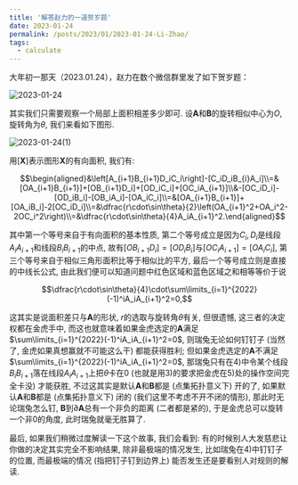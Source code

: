 ```yaml
---
title: '解答赵力的一道贺岁题'
date: 2023-01-24
permalink: /posts/2023/01/2023-01-24-Li-Zhao/
tags:
  - calculate
---
```


大年初一那天（2023.01.24），赵力在数个微信群里发了如下贺岁题：

![2023-01-24](D:\blog\llddeddym.github.io\images\2023-01-24.png)

其实我们只需要观察一个局部上面积相差多少即可. 设$\mathbf{A}$和$\mathbf{B}$的旋转相似中心为$O$, 旋转角为$\theta$, 我们来看如下图形.

![2023-01-24(1)](D:\blog\llddeddym.github.io\images\2023-01-24(1).png)

用$[\mathbf{X}]$表示图形$\mathbf{X}$的有向面积, 我们有: 

$$\begin{aligned}&\left[A_{i+1}B_{i+1}D_iC_i\right]-[C_iD_iB_{i}A_i]\\=&[OA_{i+1}B_{i+1}]+[OB_{i+1}D_i]+[OD_iC_i]+[OC_iA_{i+1}]\\&-[OC_iD_i]-[OD_iB_i]-[OB_iA_i]-[OA_iC_i]\\=&[OA_{i+1}B_{i+1}]+[OA_iB_i]-2[OC_iD_i]\\=&\dfrac{r\cdot\sin\theta}{2}\left(OA_{i+1}^2+OA_i^2-2OC_i^2\right)\\=&\dfrac{r\cdot\sin\theta}{4}A_iA_{i+1}^2.\end{aligned}$$

其中第一个等号来自于有向面积的基本性质, 第二个等号成立是因为$C_i,D_i$是线段$A_iA_{i+1}$和线段$B_iB_{i+1}$的中点, 故有$[OB_{i+1}D_i]=[OD_iB_i]$与$[OC_iA_{i+1}]=[OA_iC_i]$, 第三个等号来自于相似三角形面积比等于相似比的平方, 最后一个等号成立则是直接的中线长公式, 由此我们便可以知道问题中红色区域和蓝色区域之和相等等价于说

$$\dfrac{r\cdot\sin\theta}{4}\cdot\sum\limits_{i=1}^{2022}(-1)^iA_iA_{i+1}^2=0,$$

这其实是说面积差只与$\mathbf{A}$的形状, $r$的选取与旋转角$\theta$有关, 但很遗憾, 这三者的决定权都在金虎手中, 而这也就意味着如果金虎选定的$\mathbf{A}$满足$\sum\limits_{i=1}^{2022}(-1)^iA_iA_{i+1}^2=0$, 则瑞兔无论如何钉钉子 (当然了, 金虎如果真想赢就不可能这么干) 都能获得胜利; 但如果金虎选定的$\mathbf{A}$不满足$\sum\limits_{i=1}^{2022}(-1)^iA_iA_{i+1}^2=0$, 那瑞兔只有在$4)$中令某个线段$B_iB_{i+1}$落在线段$A_iA_{i+1}$上把$\theta$卡在$0$ (也就是用$3)$的要求把金虎在$5)$处的操作空间完全卡没) 才能获胜, 不过这其实是默认$\mathbf{A}$和$\mathbf{B}$都是 (点集拓扑意义下) 开的了, 如果默认$\mathbf{A}$和$\mathbf{B}$都是 (点集拓扑意义下) 闭的 (我们这里不考虑不开不闭的情形), 那此时无论瑞兔怎么钉, $\mathbf{B}$到$\partial\mathbf{A}$总有一个非负的距离 (二者都是紧的), 于是金虎总可以旋转一个非$0$的角度, 此时瑞兔就毫无胜算了.

最后, 如果我们稍微过度解读一下这个故事, 我们会看到: 有的时候别人大发慈悲让你做的决定其实完全不影响结果, 除非最极端的情况发生, 比如瑞兔在$4)$中钉钉子的位置, 而最极端的情况 (指把钉子钉到边界上) 能否发生还是要看别人对规则的解读.